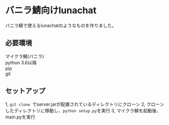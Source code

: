 # バニラ鯖向けlunachat
バニラ鯖で使えるlunachatのようなものを作りました。  
## 必要環境
マイクラ鯖(バニラ)  
python 3.6以降  
pip  
git  
## セットアップ
1, `git clone `でserver.jarが配置されているディレクトリにクローン
2, クローンしたディレクトリに移動し、`python setup.py`を実行
3, マイクラ鯖を起動後、main.pyを実行

